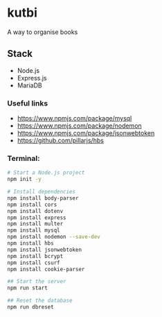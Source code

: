 # kutbi

A way to organise books

## Stack

- Node.js
- Express.js
- MariaDB

### Useful links

- https://www.npmjs.com/package/mysql
- https://www.npmjs.com/package/nodemon
- https://www.npmjs.com/package/jsonwebtoken
- https://github.com/pillarjs/hbs

### Terminal:

```bash
# Start a Node.js project
npm init -y

# Install dependencies
npm install body-parser
npm install cors
npm install dotenv
npm install express
npm install multer
npm install mysql
npm install nodemon --save-dev
npm install hbs
npm install jsonwebtoken
npm install bcrypt
npm install csurf
npm install cookie-parser

## Start the server
npm run start

## Reset the database
npm run dbreset
```
